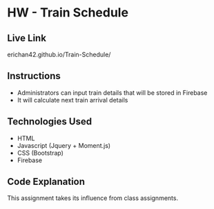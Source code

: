 # HW - Train Schedule

## Live Link
erichan42.github.io/Train-Schedule/

## Instructions
- Administrators can input train details that will be stored in Firebase
- It will calculate next train arrival details

## Technologies Used
- HTML
- Javascript (Jquery + Moment.js)
- CSS (Bootstrap)
- Firebase

## Code Explanation
This assignment takes its influence from class assignments.

